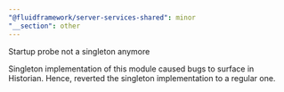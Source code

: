 ```yaml
---
"@fluidframework/server-services-shared": minor
"__section": other
---
```


Startup probe not a singleton anymore

Singleton implementation of this module caused bugs to surface in Historian. Hence, reverted the singleton implementation to a regular one.
